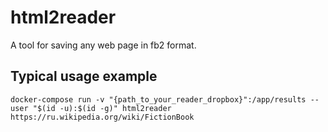 # html2reader
A tool for saving any web page in fb2 format.
## Typical usage example
```
docker-compose run -v "{path_to_your_reader_dropbox}":/app/results --user "$(id -u):$(id -g)" html2reader https://ru.wikipedia.org/wiki/FictionBook
```
